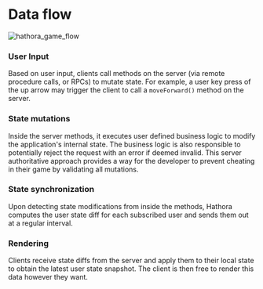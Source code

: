 # Data flow

![hathora_game_flow](https://user-images.githubusercontent.com/5400947/149067789-54f4bbf1-fcde-4cde-bfca-eb2009bf338b.png)

### User Input

Based on user input, clients call methods on the server (via remote procedure calls, or RPCs) to mutate state. For example, a user key press of the up arrow may trigger the client to call a `moveForward()` method on the server.

### State mutations

Inside the server methods, it executes user defined business logic to modify the application's internal state. The business logic is also responsible to potentially reject the request with an error if deemed invalid. This server authoritative approach provides a way for the developer to prevent cheating in their game by validating all mutations.

### State synchronization

Upon detecting state modifications from inside the methods, Hathora computes the user state diff for each subscribed user and sends them out at a regular interval.

### Rendering

Clients receive state diffs from the server and apply them to their local state to obtain the latest user state snapshot. The client is then free to render this data however they want.
